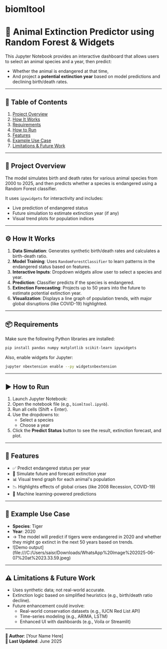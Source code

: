 # biomltool
# 🧠 Animal Extinction Predictor using Random Forest & Widgets

This Jupyter Notebook provides an interactive dashboard that allows users to select an animal species and a year, then predict:
- Whether the animal is endangered at that time,
- And project a **potential extinction year** based on model predictions and declining birth/death rates.

---

## 📁 Table of Contents

1. [Project Overview](#project-overview)  
2. [How It Works](#how-it-works)  
3. [Requirements](#requirements)  
4. [How to Run](#how-to-run)  
5. [Features](#features)  
6. [Example Use Case](#example-use-case)  
7. [Limitations & Future Work](#limitations--future-work)

---

## 🧾 Project Overview

The model simulates birth and death rates for various animal species from 2000 to 2025, and then predicts whether a species is endangered using a Random Forest classifier.

It uses `ipywidgets` for interactivity and includes:
- Live prediction of endangered status
- Future simulation to estimate extinction year (if any)
- Visual trend plots for population indices

---

## ⚙️ How It Works

1. **Data Simulation**: Generates synthetic birth/death rates and calculates a birth-death ratio.
2. **Model Training**: Uses `RandomForestClassifier` to learn patterns in the endangered status based on features.
3. **Interactive Inputs**: Dropdown widgets allow user to select a species and year.
4. **Prediction**: Classifier predicts if the species is endangered.
5. **Extinction Forecasting**: Projects up to 50 years into the future to estimate potential extinction year.
6. **Visualization**: Displays a line graph of population trends, with major global disruptions (like COVID-19) highlighted.

---

## 📦 Requirements

Make sure the following Python libraries are installed:

```bash
pip install pandas numpy matplotlib scikit-learn ipywidgets
```

Also, enable widgets for Jupyter:

```bash
jupyter nbextension enable --py widgetsnbextension
```

---

## ▶️ How to Run

1. Launch Jupyter Notebook:
2. Open the notebook file (e.g., `biomltool.ipynb`).
3. Run all cells (Shift + Enter).
4. Use the dropdowns to:
   - Select a species
   - Choose a year
5. Click the **Predict Status** button to see the result, extinction forecast, and plot.

---

## 🌟 Features

- ✅ Predict endangered status per year
- 🔮 Simulate future and forecast extinction year
- 📊 Visual trend graph for each animal's population
- 📉 Highlights effects of global crises (like 2008 Recession, COVID-19)
- 🧠 Machine learning-powered predictions

---

## 🐾 Example Use Case

- **Species**: Tiger  
- **Year**: 2020  
- → The model will predict if tigers were endangered in 2020 and whether they might go extinct in the next 50 years based on trends.
- ![Demo output] (file:///C:/Users/saisr/Downloads/WhatsApp%20Image%202025-06-07%20at%2023.33.59.jpeg)

---

## ⚠️ Limitations & Future Work

- Uses synthetic data; not real-world accurate.
- Extinction logic based on simplified heuristics (e.g., birth/death ratio decline).
- Future enhancement could involve:
  - Real-world conservation datasets (e.g., IUCN Red List API)
  - Time-series modeling (e.g., ARIMA, LSTM)
  - Enhanced UI with dashboards (e.g., Voila or Streamlit)

---

**📝 Author**: [Your Name Here]  
**📅 Last Updated**: June 2025
